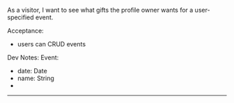 As a visitor, I want to see what gifts the profile owner wants for a user-specified event.

Acceptance:
- users can CRUD events

Dev Notes:
Event:
  - date: Date
  - name: String
  - [description]: String

---


